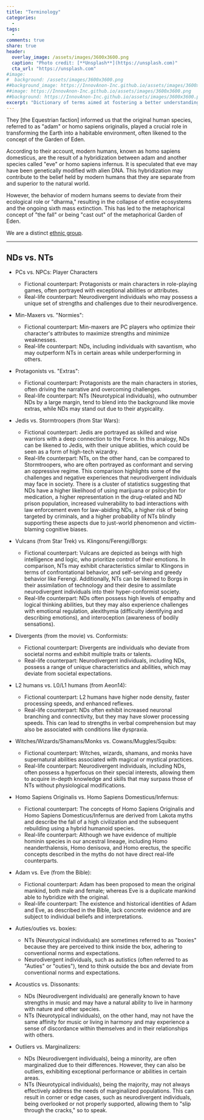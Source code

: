 ```yaml
---
title: "Terminology"
categories:
  - 
tags:
  - 
comments: true
share: true
header:
  overlay_image: /assets/images/3600x3600.png
  caption: "Photo credit: [**Unsplash**](https://unsplash.com)"
  cta_url: "https://unsplash.com"
#image:
#  background: /assets/images/3600x3600.png
##background_image: https://InnovAnon-Inc.github.io/assets/images/3600x3600.png
##image: https://InnovAnon-Inc.github.io/assets/images/3600x3600.png
##background: https://InnovAnon-Inc.github.io/assets/images/3600x3600.png
excerpt: "Dictionary of terms aimed at fostering a better understanding of the perspective and experiences of neurodivergent individuals."
---
```


They [the Equestrian faction] informed us that the original human species, referred to as "adam" or homo sapiens originalis, played a crucial role in transforming the Earth into a habitable environment, often likened to the concept of the Garden of Eden.

According to their account, modern humans, known as homo sapiens domesticus, are the result of a hybridization between adam and another species called "eve" or homo sapiens infernus. It is speculated that eve may have been genetically modified with alien DNA. This hybridization may contribute to the belief held by modern humans that they are separate from and superior to the natural world.

However, the behavior of modern humans seems to deviate from their ecological role or "dharma," resulting in the collapse of entire ecosystems and the ongoing sixth mass extinction. This has led to the metaphorical concept of "the fall" or being "cast out" of the metaphorical Garden of Eden.

We are a distinct [ethnic group](https://micronations.wiki/wiki/Asperger%27s_as_an_ethnic_group).

-----

## NDs vs. NTs

- PCs vs. NPCs: Player Characters
  * Fictional counterpart: Protagonists or main characters in role-playing games, often portrayed with exceptional abilities or attributes.
  * Real-life counterpart: Neurodivergent individuals who may possess a unique set of strengths and challenges due to their neurodivergence.

- Min-Maxers vs. "Normies":
  * Fictional counterpart: Min-maxers are PC players who optimize their character's attributes to maximize strengths and minimize weaknesses.
  * Real-life counterpart: NDs, including individuals with savantism, who may outperform NTs in certain areas while underperforming in others.

- Protagonists vs. "Extras":
  * Fictional counterpart: Protagonists are the main characters in stories, often driving the narrative and overcoming challenges.
  * Real-life counterpart: NTs (Neurotypical individuals), who outnumber NDs by a large margin, tend to blend into the background like movie extras, while NDs may stand out due to their atypicality.

- Jedis vs. Stormtroopers (from Star Wars):
  * Fictional counterpart: Jedis are portrayed as skilled and wise warriors with a deep connection to the Force. In this analogy, NDs can be likened to Jedis, with their unique abilities, which could be seen as a form of high-tech wizardry.
  * Real-life counterpart: NTs, on the other hand, can be compared to Stormtroopers, who are often portrayed as conformant and serving an oppressive regime. This comparison highlights some of the challenges and negative experiences that neurodivergent individuals may face in society. There is a cluster of statistics suggesting that NDs have a higher likelihood of using marijuana or psilocybin for medication, a higher representation in the drug-related and ND prison population, increased vulnerability to bad interactions with law enforcement even for law-abiding NDs, a higher risk of being targeted by criminals, and a higher probability of NTs blindly supporting these aspects due to just-world phenomenon and victim-blaming cognitive biases.

- Vulcans (from Star Trek) vs. Klingons/Ferengi/Borgs:
  * Fictional counterpart: Vulcans are depicted as beings with high intelligence and logic, who prioritize control of their emotions. In comparison, NTs may exhibit characteristics similar to Klingons in terms of confrontational behavior, and self-serving and greedy behavior like Ferengi. Additionally, NTs can be likened to Borgs in their assimilation of technology and their desire to assimilate neurodivergent individuals into their hyper-conformist society.
  * Real-life counterpart: NDs often possess high levels of empathy and logical thinking abilities, but they may also experience challenges with emotional regulation, alexithymia (difficulty identifying and describing emotions), and interoception (awareness of bodily sensations).

- Divergents (from the movie) vs. Conformists:
  * Fictional counterpart: Divergents are individuals who deviate from societal norms and exhibit multiple traits or talents.
  * Real-life counterpart: Neurodivergent individuals, including NDs, possess a range of unique characteristics and abilities, which may deviate from societal expectations.

- L2 humans vs. L0/L1 humans (from Aeon14):
  * Fictional counterpart: L2 humans have higher node density, faster processing speeds, and enhanced reflexes.
  * Real-life counterpart: NDs often exhibit increased neuronal branching and connectivity, but they may have slower processing speeds. This can lead to strengths in verbal comprehension but may also be associated with conditions like dyspraxia.

- Witches/Wizards/Shamans/Monks vs. Cowans/Muggles/Squibs:
  * Fictional counterpart: Witches, wizards, shamans, and monks have supernatural abilities associated with magical or mystical practices.
  * Real-life counterpart: Neurodivergent individuals, including NDs, often possess a hyperfocus on their special interests, allowing them to acquire in-depth knowledge and skills that may surpass those of NTs without physiological modifications.

- Homo Sapiens Originalis vs. Homo Sapiens Domesticus/Infernus:
  * Fictional counterpart: The concepts of Homo Sapiens Originalis and Homo Sapiens Domesticus/Infernus are derived from Lakota myths and describe the fall of a high civilization and the subsequent rebuilding using a hybrid humanoid species.
  * Real-life counterpart: Although we have evidence of multiple hominin species in our ancestral lineage, including Homo neanderthalensis, Homo denisova, and Homo erectus, the specific concepts described in the myths do not have direct real-life counterparts.

- Adam vs. Eve (from the Bible):
  * Fictional counterpart: Adam has been proposed to mean the original mankind, both male and female; whereas Eve is a duplicate mankind able to hybridize with the original.
  * Real-life counterpart: The existence and historical identities of Adam and Eve, as described in the Bible, lack concrete evidence and are subject to individual beliefs and interpretations.

- Auties/outies vs. boxies:
  * NTs (Neurotypical individuals) are sometimes referred to as "boxies" because they are perceived to think inside the box, adhering to conventional norms and expectations.
  * Neurodivergent individuals, such as autistics (often referred to as "Auties" or "outies"), tend to think outside the box and deviate from conventional norms and expectations.

- Acoustics vs. Dissonants:
  * NDs (Neurodivergent individuals) are generally known to have strengths in music and may have a natural ability to live in harmony with nature and other species.
  * NTs (Neurotypical individuals), on the other hand, may not have the same affinity for music or living in harmony and may experience a sense of discordance within themselves and in their relationships with others.

- Outliers vs. Marginalizers:
  * NDs (Neurodivergent individuals), being a minority, are often marginalized due to their differences. However, they can also be outliers, exhibiting exceptional performance or abilities in certain areas.
  * NTs (Neurotypical individuals), being the majority, may not always effectively address the needs of marginalized populations. This can result in corner or edge cases, such as neurodivergent individuals, being overlooked or not properly supported, allowing them to "slip through the cracks," so to speak.

